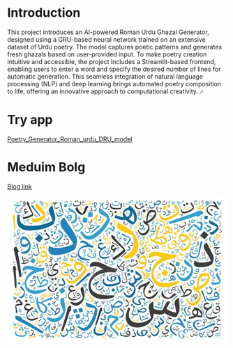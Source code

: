 # Introduction
This project introduces an AI-powered Roman Urdu Ghazal Generator, designed using a GRU-based neural network 
trained on an extensive dataset of Urdu poetry. The model captures poetic patterns and generates fresh ghazals 
based on user-provided input.
To make poetry creation intuitive and accessible, the project includes a Streamlit-based frontend, enabling 
users to enter a word and specify the desired number of lines for automatic generation. This seamless integration
of natural language processing (NLP) and deep learning brings automated poetry composition to life, offering an 
innovative approach to computational creativity. 🎶

# Try app
[Poetry_Generator_Roman_urdu_DRU_model](https://huggingface.co/spaces/ahmad920192/Poetry_Generator_Roman_urdu_DRU_model)

# Meduim Bolg
[Blog link](https://medium.com/@mahmad92001/deploying-a-roman-urdu-ghazal-generator-using-a-gru-model-on-streamlit-19a5df59fd2a)

![Portfolio Preview](https://github.com/Muhammad-Ahmad092/GRU-model-Roman-Urdu-Ghazal-Generator/blob/main/Perview-urdu.jpg)
